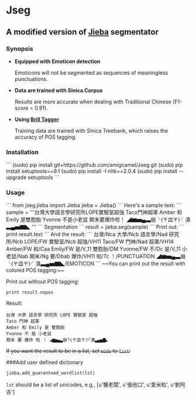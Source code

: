 <h1>Jseg</h1>
<h2>A modified version of <a href="https://github.com/fxsjy/jieba">Jieba</a> segmentator</h2>

<h3>Synopsis</h3>
<ul>
  <li><strong>Equipped with Emoticon detection</strong></li>
      <p>Emoticons will not be segmented as sequences of meaningless punctuations.</p>
  <li><strong>Data are trained with Sinica Corpus</strong></li>
      <p>Results are more accurate when dealing with Traditional Chinese (F1-score = 0.91).</p>
  <li><strong>Using <a href="https://github.com/a33kuo/postagger_zh">Brill Tagger</strong></a></li>
      <p>Training data are trained with Sinica Treebank, which raises the accuracy of POS tagging. </p>
</ul>

<h3>Installation</h3>
```
(sudo) pip install git+https://github.com/amigcamel/Jseg.git
(sudo) pip install setuptools==9.1
(sudo) pip install -I nltk==2.0.4
(sudo) pip install --upgrade setuptools
```


<h3>Usage</h3>
```
from jseg.jieba import Jieba
jieba = Jieba()
```
Here's a sample text:
```
sample = '''台灣大學語言學研究所LOPE實驗室超強
            Taco門神超罩
            Amber 和 Emily 是雙胞胎
            Yvonne 不是小老鼠
            期末要爆炸啦！ ◢▆▅▄▃崩╰(〒皿〒)╯潰▃▄▅▇◣
         '''
```
Segmentation
```
result = jieba.seg(sample)
```
Print out:
```
print result.text
```
And the result:
```
台灣/Nca 大學/Ncb 語言學/Nad 研究所/Ncb LOPE/FW 實驗室/Ncb 超強/VH11 
Taco/FW 門神/Nad 超罩/VH14 
Amber/FW 和/Caa Emily/FW 是/V_11 雙胞胎/DM 
Yvonne/FW 不/Dc 是/V_11 小老鼠/Nab 
期末/Ng 要/Dbab 爆炸/VH11 啦/Tc ！/PUNCTUATION ◢▆▅▄▃崩╰(〒皿〒)╯潰▃▄▅▇◣/EMOTICON 
```
~~You can print out the result with colored POS tagging:~~  


Print out without POS tagging:
```
print result.nopos
```
Result:
```
台灣 大學 語言學 研究所 LOPE 實驗室 超強
Taco 門神 超罩
Amber 和 Emily 是 雙胞胎
Yvonne 不 是 小老鼠
期末 要 爆炸 啦 ！ ◢▆▅▄▃崩╰(〒皿〒)╯潰▃▄▅▇◣ 
```
~~If you want the result to be in a list, set ```mode``` to ```list```:~~


###Add user defined dictionary
```
jieba.add_guaranteed_wordlist(lst)
```
```lst``` should be a list of unicodes, e.g., [u'蟹老闆', u'張他口', u'愛米粒', u'劉阿吉']
